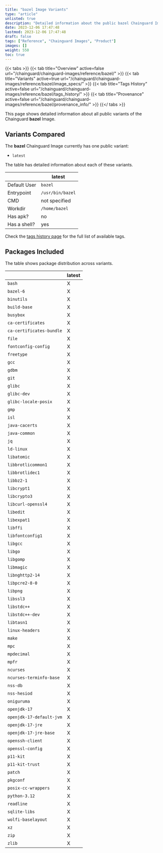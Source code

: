 ```yaml
---
title: "bazel Image Variants"
type: "article"
unlisted: true
description: "Detailed information about the public bazel Chainguard Image variants"
date: 2023-12-06 17:47:48
lastmod: 2023-12-06 17:47:48
draft: false
tags: ["Reference", "Chainguard Images", "Product"]
images: []
weight: 550
toc: true
---
```


{{< tabs >}}
{{< tab title="Overview" active=false url="/chainguard/chainguard-images/reference/bazel/" >}}
{{< tab title="Variants" active=true url="/chainguard/chainguard-images/reference/bazel/image_specs/" >}}
{{< tab title="Tags History" active=false url="/chainguard/chainguard-images/reference/bazel/tags_history/" >}}
{{< tab title="Provenance" active=false url="/chainguard/chainguard-images/reference/bazel/provenance_info/" >}}
{{</ tabs >}}

This page shows detailed information about all public variants of the Chainguard **bazel** Image.

## Variants Compared
The **bazel** Chainguard Image currently has one public variant: 

- `latest`

The table has detailed information about each of these variants.

|              | latest           |
|--------------|------------------|
| Default User | `bazel`          |
| Entrypoint   | `/usr/bin/bazel` |
| CMD          | not specified    |
| Workdir      | `/home/bazel`    |
| Has apk?     | no               |
| Has a shell? | yes              |

Check the [tags history page](/chainguard/chainguard-images/reference/bazel/tags_history/) for the full list of available tags.

## Packages Included
The table shows package distribution across variants.

|                          | latest |
|--------------------------|--------|
| `bash`                   | X      |
| `bazel-6`                | X      |
| `binutils`               | X      |
| `build-base`             | X      |
| `busybox`                | X      |
| `ca-certificates`        | X      |
| `ca-certificates-bundle` | X      |
| `file`                   | X      |
| `fontconfig-config`      | X      |
| `freetype`               | X      |
| `gcc`                    | X      |
| `gdbm`                   | X      |
| `git`                    | X      |
| `glibc`                  | X      |
| `glibc-dev`              | X      |
| `glibc-locale-posix`     | X      |
| `gmp`                    | X      |
| `isl`                    | X      |
| `java-cacerts`           | X      |
| `java-common`            | X      |
| `jq`                     | X      |
| `ld-linux`               | X      |
| `libatomic`              | X      |
| `libbrotlicommon1`       | X      |
| `libbrotlidec1`          | X      |
| `libbz2-1`               | X      |
| `libcrypt1`              | X      |
| `libcrypto3`             | X      |
| `libcurl-openssl4`       | X      |
| `libedit`                | X      |
| `libexpat1`              | X      |
| `libffi`                 | X      |
| `libfontconfig1`         | X      |
| `libgcc`                 | X      |
| `libgo`                  | X      |
| `libgomp`                | X      |
| `libmagic`               | X      |
| `libnghttp2-14`          | X      |
| `libpcre2-8-0`           | X      |
| `libpng`                 | X      |
| `libssl3`                | X      |
| `libstdc++`              | X      |
| `libstdc++-dev`          | X      |
| `libtasn1`               | X      |
| `linux-headers`          | X      |
| `make`                   | X      |
| `mpc`                    | X      |
| `mpdecimal`              | X      |
| `mpfr`                   | X      |
| `ncurses`                | X      |
| `ncurses-terminfo-base`  | X      |
| `nss-db`                 | X      |
| `nss-hesiod`             | X      |
| `oniguruma`              | X      |
| `openjdk-17`             | X      |
| `openjdk-17-default-jvm` | X      |
| `openjdk-17-jre`         | X      |
| `openjdk-17-jre-base`    | X      |
| `openssh-client`         | X      |
| `openssl-config`         | X      |
| `p11-kit`                | X      |
| `p11-kit-trust`          | X      |
| `patch`                  | X      |
| `pkgconf`                | X      |
| `posix-cc-wrappers`      | X      |
| `python-3.12`            | X      |
| `readline`               | X      |
| `sqlite-libs`            | X      |
| `wolfi-baselayout`       | X      |
| `xz`                     | X      |
| `zip`                    | X      |
| `zlib`                   | X      |

